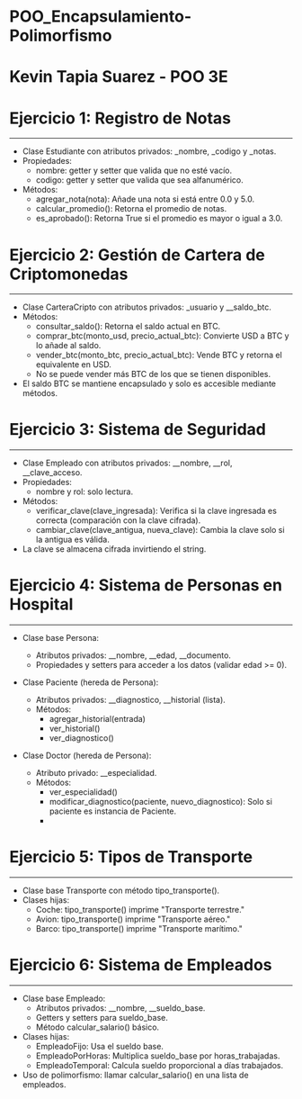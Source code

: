 # POO_Encapsulamiento-Polimorfismo
# Kevin Tapia Suarez - POO 3E

# Ejercicio 1: Registro de Notas 
--------------------------------------------------
- Clase Estudiante con atributos privados: _nombre, _codigo y _notas.
- Propiedades:
    - nombre: getter y setter que valida que no esté vacío.
    - codigo: getter y setter que valida que sea alfanumérico.
- Métodos:
    - agregar_nota(nota): Añade una nota si está entre 0.0 y 5.0.
    - calcular_promedio(): Retorna el promedio de notas.
    - es_aprobado(): Retorna True si el promedio es mayor o igual a 3.0.

# Ejercicio 2: Gestión de Cartera de Criptomonedas 
-----------------------------------------------------------------------
- Clase CarteraCripto con atributos privados: _usuario y __saldo_btc.
- Métodos:
    - consultar_saldo(): Retorna el saldo actual en BTC.
    - comprar_btc(monto_usd, precio_actual_btc): Convierte USD a BTC y lo añade al saldo.
    - vender_btc(monto_btc, precio_actual_btc): Vende BTC y retorna el equivalente en USD.
    - No se puede vender más BTC de los que se tienen disponibles.
- El saldo BTC se mantiene encapsulado y solo es accesible mediante métodos.

# Ejercicio 3: Sistema de Seguridad 
---------------------------------------------------
- Clase Empleado con atributos privados: __nombre, __rol, __clave_acceso.
- Propiedades:
    - nombre y rol: solo lectura.
- Métodos:
    - verificar_clave(clave_ingresada): Verifica si la clave ingresada es correcta (comparación con la clave cifrada).
    - cambiar_clave(clave_antigua, nueva_clave): Cambia la clave solo si la antigua es válida.
- La clave se almacena cifrada invirtiendo el string.

# Ejercicio 4: Sistema de Personas en Hospital
-------------------------------------------------------------------------
- Clase base Persona:
    - Atributos privados: __nombre, __edad, __documento.
    - Propiedades y setters para acceder a los datos (validar edad >= 0).

- Clase Paciente (hereda de Persona):
    - Atributos privados: __diagnostico, __historial (lista).
    - Métodos:
        - agregar_historial(entrada)
        - ver_historial()
        - ver_diagnostico()

- Clase Doctor (hereda de Persona):
    - Atributo privado: __especialidad.
    - Métodos:
        - ver_especialidad()
        - modificar_diagnostico(paciente, nuevo_diagnostico): Solo si paciente es instancia de Paciente.
        - 
# Ejercicio 5: Tipos de Transporte 
-----------------------------------------------------------
- Clase base Transporte con método tipo_transporte().
- Clases hijas:
    - Coche: tipo_transporte() imprime "Transporte terrestre."
    - Avion: tipo_transporte() imprime "Transporte aéreo."
    - Barco: tipo_transporte() imprime "Transporte marítimo."

# Ejercicio 6: Sistema de Empleados 
-----------------------------------------------------------------------------
- Clase base Empleado:
    - Atributos privados: __nombre, __sueldo_base.
    - Getters y setters para sueldo_base.
    - Método calcular_salario() básico.
- Clases hijas:
    - EmpleadoFijo: Usa el sueldo base.
    - EmpleadoPorHoras: Multiplica sueldo_base por horas_trabajadas.
    - EmpleadoTemporal: Calcula sueldo proporcional a días trabajados.
- Uso de polimorfismo: llamar calcular_salario() en una lista de empleados.

